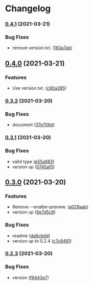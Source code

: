 # Changelog

### [0.4.1](https://www.github.com/Teletha/test/compare/v0.4.0...v0.4.1) (2021-03-21)


### Bug Fixes

* remove version.txt. ([160a7ab](https://www.github.com/Teletha/test/commit/160a7ab3bfa08b184ca8f9b2011d68995018001e))

## [0.4.0](https://www.github.com/Teletha/test/compare/v0.3.2...v0.4.0) (2021-03-21)


### Features

* Use version.txt. ([c90a385](https://www.github.com/Teletha/test/commit/c90a38578fc23c22189a53c6691ca14737e369f2))

### [0.3.2](https://www.github.com/Teletha/test/compare/v0.3.1...v0.3.2) (2021-03-20)


### Bug Fixes

* document ([37e706d](https://www.github.com/Teletha/test/commit/37e706d329a7bb6e82df4ac0ec6154dcaef8ff66))

### [0.3.1](https://www.github.com/Teletha/test/compare/v0.3.0...v0.3.1) (2021-03-20)


### Bug Fixes

* valid type ([e55a883](https://www.github.com/Teletha/test/commit/e55a883250e86703205187b79e5474e6ca95eb54))
* version up ([0745af0](https://www.github.com/Teletha/test/commit/0745af03db15b9b2e7cace1df2b35bc6cf9570ea))

## [0.3.0](https://www.github.com/Teletha/test/compare/v0.2.3...v0.3.0) (2021-03-20)


### Features

* Remove --enalbe-preview. ([a029aab](https://www.github.com/Teletha/test/commit/a029aab4f8d3578b1a07241955a5e3968ee29c39))
* version up ([6e7d5c8](https://www.github.com/Teletha/test/commit/6e7d5c8793269289e26c6830bf7952bdd37d4352))


### Bug Fixes

* readme ([da6cbdd](https://www.github.com/Teletha/test/commit/da6cbdd9124fa128d335bbf35cca8615d2e13859))
* version up to 0.2.4 ([c7c8491](https://www.github.com/Teletha/test/commit/c7c849190e7274df5fd2c5b7db9b85da2767e790))

### [0.2.3](https://www.github.com/Teletha/test/compare/v0.2.2...v0.2.3) (2021-03-20)


### Bug Fixes

* version ([f6443e7](https://www.github.com/Teletha/test/commit/f6443e7026080b0603006dd44d600d2c4a5c6912))
